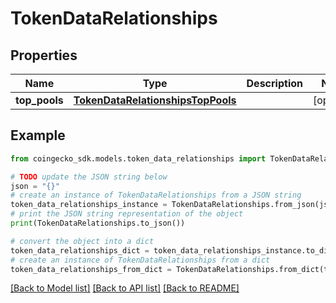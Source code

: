 # TokenDataRelationships


## Properties

Name | Type | Description | Notes
------------ | ------------- | ------------- | -------------
**top_pools** | [**TokenDataRelationshipsTopPools**](TokenDataRelationshipsTopPools.md) |  | [optional] 

## Example

```python
from coingecko_sdk.models.token_data_relationships import TokenDataRelationships

# TODO update the JSON string below
json = "{}"
# create an instance of TokenDataRelationships from a JSON string
token_data_relationships_instance = TokenDataRelationships.from_json(json)
# print the JSON string representation of the object
print(TokenDataRelationships.to_json())

# convert the object into a dict
token_data_relationships_dict = token_data_relationships_instance.to_dict()
# create an instance of TokenDataRelationships from a dict
token_data_relationships_from_dict = TokenDataRelationships.from_dict(token_data_relationships_dict)
```
[[Back to Model list]](../README.md#documentation-for-models) [[Back to API list]](../README.md#documentation-for-api-endpoints) [[Back to README]](../README.md)


